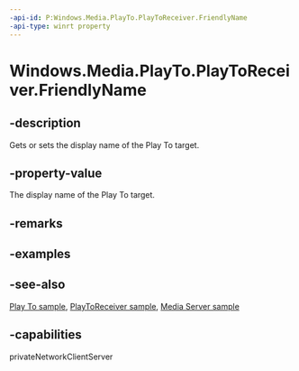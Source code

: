 ```yaml
---
-api-id: P:Windows.Media.PlayTo.PlayToReceiver.FriendlyName
-api-type: winrt property
---
```


<!-- Property syntax
public string FriendlyName { get;  set; }
-->

# Windows.Media.PlayTo.PlayToReceiver.FriendlyName

## -description
Gets or sets the display name of the Play To target.

## -property-value
The display name of the Play To target.

## -remarks


## -examples

## -see-also
[Play To sample](https://github.com/microsoftarchive/msdn-code-gallery-microsoft/tree/master/Official%20Windows%20Platform%20Sample/Windows%208%20app%20samples/%5BC%2B%2B%5D-Windows%208%20app%20samples/C%2B%2B/Windows%208%20app%20samples/Media%20Play%20To%20sample%20(Windows%208)), [PlayToReceiver sample](https://github.com/microsoftarchive/msdn-code-gallery-microsoft/tree/master/Official%20Windows%20Platform%20Sample/Windows%208%20app%20samples/%5BC%2B%2B%5D-Windows%208%20app%20samples/C%2B%2B/Windows%208%20app%20samples/Media%20Play%20To%20sample%20(Windows%208)), [Media Server sample](https://github.com/microsoftarchive/msdn-code-gallery-microsoft/tree/master/Official%20Windows%20Platform%20Sample/Windows%208%20app%20samples/%5BC%2B%2B%5D-Windows%208%20app%20samples/C%2B%2B/Windows%208%20app%20samples/Media%20Server%20client%20sample%20(Windows%208)/C%2B%2B)

## -capabilities
privateNetworkClientServer